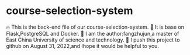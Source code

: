 # course-selection-system
:fire: This is the back-end file of our course-selection-system.
:baby_chick: It is base on Flask,PostgreSQL and Docker.
:school: I am the author:fangzhujun,a master of East China University of science and technology.
:gift_heart: I push this project to github on August 31, 2022,and Ihope it would be helpful to you.
